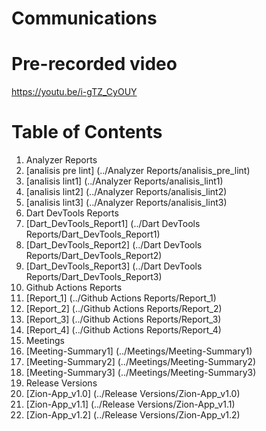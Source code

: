 # Communications

# Pre-recorded video
https://youtu.be/i-gTZ_CyOUY

# Table of Contents
1. Analyzer Reports
  1. [analisis pre lint] (../Analyzer Reports/analisis_pre_lint)
  2. [analisis lint1] (../Analyzer Reports/analisis_lint1)
  3. [analisis lint2] (../Analyzer Reports/analisis_lint2)
  4. [analisis lint3] (../Analyzer Reports/analisis_lint3)
2. Dart DevTools Reports
  1. [Dart_DevTools_Report1] (../Dart DevTools Reports/Dart_DevTools_Report1)
  2. [Dart_DevTools_Report2] (../Dart DevTools Reports/Dart_DevTools_Report2)
  3. [Dart_DevTools_Report3] (../Dart DevTools Reports/Dart_DevTools_Report3)
3. Github Actions Reports
  1. [Report_1] (../Github Actions Reports/Report_1)
  2. [Report_2] (../Github Actions Reports/Report_2)
  3. [Report_3] (../Github Actions Reports/Report_3)
  4. [Report_4] (../Github Actions Reports/Report_4)
5. Meetings
  1. [Meeting-Summary1] (../Meetings/Meeting-Summary1)
  2. [Meeting-Summary2] (../Meetings/Meeting-Summary2)
  3. [Meeting-Summary3] (../Meetings/Meeting-Summary3)
7. Release Versions
  1. [Zion-App_v1.0] (../Release Versions/Zion-App_v1.0)
  2. [Zion-App_v1.1] (../Release Versions/Zion-App_v1.1)
  3. [Zion-App_v1.2] (../Release Versions/Zion-App_v1.2)
